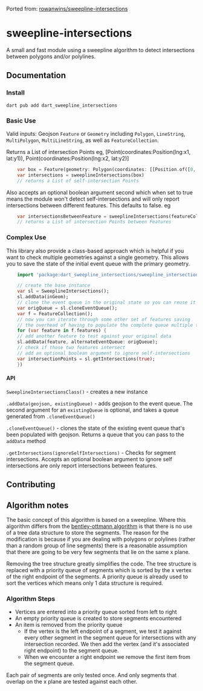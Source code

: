 Ported from:  [rowanwins/sweepline-intersections](https://github.com/rowanwins/sweepline-intersections)

# sweepline-intersections

A small and fast module using a sweepline algorithm to detect intersections between polygons and/or polylines.

## Documentation

### Install

````
dart pub add dart_sweepline_intersections
````

### Basic Use

Valid inputs: Geojson `Feature` or `Geometry` including `Polygon`, `LineString`, `MultiPolygon`, `MultiLineString`, as well as `FeatureCollection`.

Returns a List of intersection Points eg, [Point(coordinates:Position(lng:x1, lat:y1)), Point(coordinates:Position(lng:x2, lat:y2)] 

````dart
    var box = Feature(geometry: Polygon(coordinates: [[Position.of([0, 0]), Position.of([1, 0]), Position.of([1, 1]), Position.of([0, 1]), Position.of([0, 0])]]))
    var intersections = sweeplineIntersections(box)
    // returns a List of self-intersection Points
````

Also accepts an optional boolean argument second which when set to true means the module won't detect self-intersections and will only report intersections between different features. This defaults to false.
eg 

````dart
    var intersectionsBetweenFeature = sweeplineIntersections(featureCollection, true)
    // returns a List of intersection Points between Features
````

### Complex Use

This library also provide a class-based approach which is helpful if you want to check multiple geometries against a single geometry. This allows you to save the state of the initial event queue with the primary geometry.

````dart
    import 'package:dart_sweepline_intersections/sweepline_intersections.dart';

    // create the base instance
    var sl = SweeplineIntersections();
    sl.addData(inGeom);
    // clone the event queue in the original state so you can reuse it
    var origQueue = sl.cloneEventQueue();
    var f = FeatureCollection();
    // now you can iterate through some other set of features saving
    // the overhead of having to populate the complete queue multiple times
    for (var feature in f.features) {
    // add another feature to test against your original data
    sl.addData(feature, alternateEventQueue: origQueue);
    // check if those two features intersect
    // add an optional boolean argument to ignore self-intersections
    var intersectionPoints = sl.getIntersections(true);
    })
````

#### API

`SweeplineIntersectionsClass()` - creates a new instance

`.addData(geojson, existingQueue)` - adds geojson to the event queue. The second argument for an `existingQueue` is optional, and takes a queue generated from `.cloneEventQueue()`

`.cloneEventQueue()` - clones the state of the existing event queue that's been populated with geojson. Returns a queue that you can pass to the `addData` method

`.getIntersections(ignoreSelfIntersections)` - Checks for segment intersections. Accepts an optional boolean argument to ignore self intersections are only report intersections between features.


<!-- ## Benchmarks
Tested against 
- bentley-ottmann-intersections - https://www.npmjs.com/package/bentley-ottmann-intersections
- gpsi - https://www.npmjs.com/package/geojson-polygon-self-intersections
- isects - https://www.npmjs.com/package/2d-polygon-self-intersections
````
// Switzerland (~700 vertices)
// gpsi x 37.05 ops/sec ±1.77% (49 runs sampled)
// bentleyOttmann x 2,010 ops/sec ±1.52% (89 runs sampled)
// sweepline x 2,621 ops/sec ±0.29% (95 runs sampled)
// isects x 14.29 ops/sec ±2.16% (40 runs sampled)
// - Fastest is sweepline (this library)

// Simple Case (6 vertices)
// gpsi x 246,512 ops/sec ±1.23% (90 runs sampled)
// bentleyOttmann x 546,326 ops/sec ±0.66% (92 runs sampled)
// sweepline x 1,157,425 ops/sec ±1.04% (94 runs sampled)
// - Fastest is sweepline (this library)

// Chile - Vertical geometry (17,000 vertices)
// bentleyOttmann x 50.22 ops/sec ±1.75% (65 runs sampled)
// sweepline x 35.64 ops/sec ±1.20% (62 runs sampled)
// - Fastest is bentleyOttmann (although it doesn't find intersection)
```` -->

## Contributing

<!-- - For a live dev server run `npm run debug`. 
  - The geometry being tested can be modified in `debug/src/App.vue`
- There are a couple of test suites
  - `npm run test` runs all tests
  - `npm run test:e2e` does a general test that the correct number of self-intersections are found in the `test/fixtures` folder
  - `npm run test:unit` is unit style tests to make sure functions & methods do the right thing
    - these need some love -->


## Algorithm notes

The basic concept of this algorithm is based on a sweepline. Where this algorithm differs from the [bentley-ottmann algorithm](https://en.wikipedia.org/wiki/Bentley%E2%80%93Ottmann_algorithm) is that there is no use of a tree data structure to store the segments. The reason for the modification is because if you are dealing with polygons or polylines (rather than a random group of line segments) there is a reasonable assumption that there are going to be very few segments that lie on the same x plane.

Removing the tree structure greatly simplifies the code. The tree structure is replaced with a priority queue of segments which is sorted by the x vertex of the right endpoint of the segments. A priority queue is already used to sort the vertices which means only 1 data structure is required.

<!-- The package size of this module is XX kb compared to my implementation of the bentley-ottmann algorithm which is 16kb while performance is typically faster than bentley-ottmann. 

Bentley-ottman only outperforms this library when there are several thousands vertices, however I'm also less confident in the results of my bentley-ottman lib as it occassionally misses intersections and is much harder to write tests for due to the more complex logic. -->


### Algorithm Steps

- Vertices are entered into a priority queue sorted from left to right
- An empty priority queue is created to store segments encountered
- An item is removed from the priority queue
    - If the vertex is the left endpoint of a segment, we test it against every other segment in the segment queue for intersections with any intersection recorded. We then add the vertex (and it's associated right endpoint) to the segment queue.
    - When we encounter a right endpoint we remove the first item from the segment queue.

Each pair of segments are only tested once. And only segments that overlap on the x plane are tested against each other.